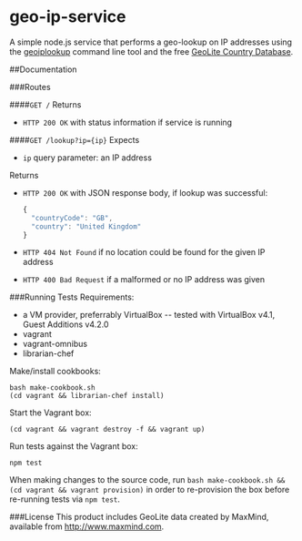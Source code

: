 geo-ip-service
==============

A simple node.js service that performs a geo-lookup on IP addresses using the [geoiplookup](http://manpages.ubuntu.com/manpages/hardy/man1/geoiplookup.1.html) command line tool and the free [GeoLite Country Database](http://dev.maxmind.com/geoip/legacy/geolite/).

##Documentation


###Routes

####`GET /`
Returns
- `HTTP 200 OK` with status information if service is running

####`GET /lookup?ip={ip}`
Expects
- `ip` query parameter: an IP address

Returns
- `HTTP 200 OK` with JSON response body, if lookup was successful:

  ``` js
  {
    "countryCode": "GB",
    "country": "United Kingdom"
  }
  ```
- `HTTP 404 Not Found` if no location could be found for the given IP address
- `HTTP 400 Bad Request` if a malformed or no IP address was given


###Running Tests
Requirements:
- a VM provider, preferrably VirtualBox
  -- tested with VirtualBox v4.1, Guest Additions v4.2.0
- vagrant 
- vagrant-omnibus
- librarian-chef

Make/install cookbooks:
```
bash make-cookbook.sh
(cd vagrant && librarian-chef install)
```
Start the Vagrant box:
```
(cd vagrant && vagrant destroy -f && vagrant up)
```

Run tests against the Vagrant box:
```
npm test
```

When making changes to the source code, run `bash make-cookbook.sh && (cd vagrant && vagrant provision)` in order to re-provision the box before re-running tests via `npm test`.


###License
This product includes GeoLite data created by MaxMind, available from http://www.maxmind.com.
